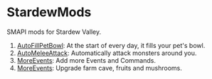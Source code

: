 # StardewMods
SMAPI mods for Stardew Valley. 

1. [AutoFillPetBowl](AutoFillPetBowl/docs/README.md): At the start of every day, it fills your pet's bowl.
2. [AutoMeleeAttack](AutoMeleeAttack/docs/README.md): Automatically attack monsters around you.
3. [MoreEvents](MoreEvents/README.md): Add more Events and Commands.
4. [MoreEvents](%5BCP%5DOnlyChildMakeChoices): Upgrade farm cave, fruits and mushrooms.
